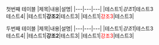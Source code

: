 첫번째 테이블 
|제목|내용|설명|
|---|---|---|
|테스트1|*강조1*|테스트3<br>테스트4|
|테스트1|**강조2**|테스트3|
|테스트1|<span style="color:red">강조3</span>|테스트3|

두번째 테이블 
|제목|내용|설명|
|---|---|---|
|테스트1|*강조1*|테스트3<br>테스트4|
|테스트1|**강조2**|테스트3|
|테스트1|<span style="color:red">강조3</span>|테스트3|